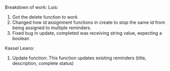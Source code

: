 Breakdown of work:
Luis:
1. Got the delete function to work
2. Changed how id assignment functions in create to stop the same id from being assigned to multiple reminders. 
3. Fixed bug in update, completed was receiving string value, expecting a boolean
        

Kassel Leano:
1. Update function: This function updates existing reminders (title, description, complete status)
